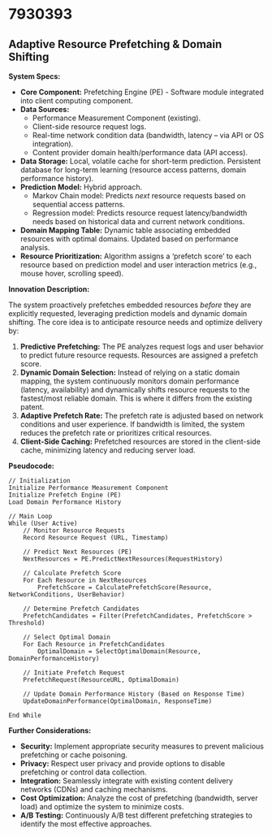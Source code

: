 # 7930393

## Adaptive Resource Prefetching & Domain Shifting

**System Specs:**

*   **Core Component:** Prefetching Engine (PE) - Software module integrated into client computing component.
*   **Data Sources:**
    *   Performance Measurement Component (existing).
    *   Client-side resource request logs.
    *   Real-time network condition data (bandwidth, latency – via API or OS integration).
    *   Content provider domain health/performance data (API access).
*   **Data Storage:** Local, volatile cache for short-term prediction. Persistent database for long-term learning (resource access patterns, domain performance history).
*   **Prediction Model:** Hybrid approach.
    *   Markov Chain model: Predicts *next* resource requests based on sequential access patterns.
    *   Regression model:  Predicts resource request latency/bandwidth needs based on historical data and current network conditions.
*   **Domain Mapping Table:** Dynamic table associating embedded resources with optimal domains. Updated based on performance analysis.
*   **Resource Prioritization:** Algorithm assigns a ‘prefetch score’ to each resource based on prediction model and user interaction metrics (e.g., mouse hover, scrolling speed).

**Innovation Description:**

The system proactively prefetches embedded resources *before* they are explicitly requested, leveraging prediction models and dynamic domain shifting.  The core idea is to anticipate resource needs and optimize delivery by:

1.  **Predictive Prefetching:** The PE analyzes request logs and user behavior to predict future resource requests. Resources are assigned a prefetch score.
2.  **Dynamic Domain Selection:** Instead of relying on a static domain mapping, the system continuously monitors domain performance (latency, availability) and dynamically shifts resource requests to the fastest/most reliable domain. This is where it differs from the existing patent.
3.  **Adaptive Prefetch Rate:**  The prefetch rate is adjusted based on network conditions and user experience. If bandwidth is limited, the system reduces the prefetch rate or prioritizes critical resources.
4.  **Client-Side Caching:** Prefetched resources are stored in the client-side cache, minimizing latency and reducing server load.

**Pseudocode:**

```
// Initialization
Initialize Performance Measurement Component
Initialize Prefetch Engine (PE)
Load Domain Performance History

// Main Loop
While (User Active)
    // Monitor Resource Requests
    Record Resource Request (URL, Timestamp)

    // Predict Next Resources (PE)
    NextResources = PE.PredictNextResources(RequestHistory)

    // Calculate Prefetch Score
    For Each Resource in NextResources
        PrefetchScore = CalculatePrefetchScore(Resource, NetworkConditions, UserBehavior)

    // Determine Prefetch Candidates
    PrefetchCandidates = Filter(PrefetchCandidates, PrefetchScore > Threshold)

    // Select Optimal Domain
    For Each Resource in PrefetchCandidates
        OptimalDomain = SelectOptimalDomain(Resource, DomainPerformanceHistory)

    // Initiate Prefetch Request
    PrefetchRequest(ResourceURL, OptimalDomain)

    // Update Domain Performance History (Based on Response Time)
    UpdateDomainPerformance(OptimalDomain, ResponseTime)

End While
```

**Further Considerations:**

*   **Security:** Implement appropriate security measures to prevent malicious prefetching or cache poisoning.
*   **Privacy:**  Respect user privacy and provide options to disable prefetching or control data collection.
*   **Integration:**  Seamlessly integrate with existing content delivery networks (CDNs) and caching mechanisms.
*   **Cost Optimization:** Analyze the cost of prefetching (bandwidth, server load) and optimize the system to minimize costs.
*    **A/B Testing:** Continuously A/B test different prefetching strategies to identify the most effective approaches.